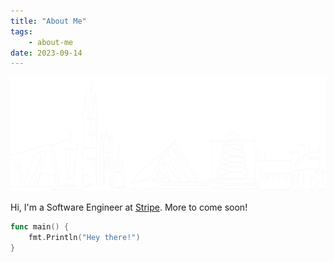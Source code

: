 ```yaml
---
title: "About Me"
tags:
    - about-me
date: 2023-09-14
---
```

<img src="./banner.svg" width="701" height="183">

Hi, I'm a Software Engineer at [Stripe](https://stripe.com). More to come soon!

```go
func main() {
    fmt.Println("Hey there!")
}
```